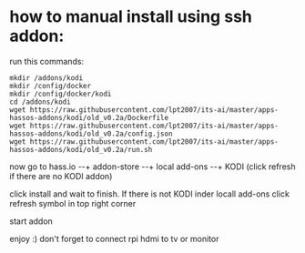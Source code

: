 # how to manual install using ssh addon:

run this commands:
```
mkdir /addons/kodi
mkdir /config/docker
mkdir /config/docker/kodi
cd /addons/kodi
wget https://raw.githubusercontent.com/lpt2007/its-ai/master/apps-hassos-addons/kodi/old_v0.2a/Dockerfile
wget https://raw.githubusercontent.com/lpt2007/its-ai/master/apps-hassos-addons/kodi/old_v0.2a/config.json
wget https://raw.githubusercontent.com/lpt2007/its-ai/master/apps-hassos-addons/kodi/old_v0.2a/run.sh
```
now go to hass.io --+ addon-store --+ local add-ons --+ KODI (click refresh if there are no KODI addon)

click install and wait to finish. If there is not KODI inder locall add-ons click refresh symbol in top right corner

start addon

enjoy :) don't forget to connect rpi hdmi to tv or monitor
